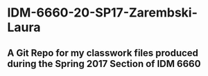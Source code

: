 # IDM-6660-20-SP17-Zarembski-Laura

## A Git Repo for my classwork files produced during the Spring 2017 Section of IDM 6660 
